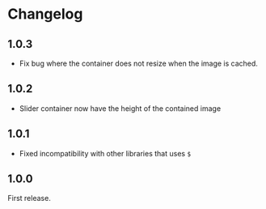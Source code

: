 # Changelog

## 1.0.3

* Fix bug where the container does not resize when the image is cached.

## 1.0.2

* Slider container now have the height of the contained image

## 1.0.1

* Fixed incompatibility with other libraries that uses `$` 

## 1.0.0

First release.